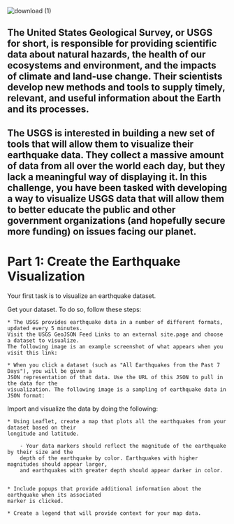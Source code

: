 ![download (1)](https://user-images.githubusercontent.com/108558769/211177016-6240c553-59c4-45cc-a57e-bef0c9972551.png)
## The United States Geological Survey, or USGS for short, is responsible for providing scientific data about natural hazards, the health of our ecosystems and environment, and the impacts of climate and land-use change. Their scientists develop new methods and tools to supply timely, relevant, and useful information about the Earth and its processes.

## The USGS is interested in building a new set of tools that will allow them to visualize their earthquake data. They collect a massive amount of data from all over the world each day, but they lack a meaningful way of displaying it. In this challenge, you have been tasked with developing a way to visualize USGS data that will allow them to better educate the public and other government organizations (and hopefully secure more funding) on issues facing our planet.

# Part 1: Create the Earthquake Visualization

Your first task is to visualize an earthquake dataset.

Get your dataset. To do so, follow these steps:

    * The USGS provides earthquake data in a number of different formats, updated every 5 minutes.
    Visit the USGS GeoJSON Feed Links to an external site.page and choose a dataset to visualize.
    The following image is an example screenshot of what appears when you visit this link:

    * When you click a dataset (such as "All Earthquakes from the Past 7 Days"), you will be given a
    JSON representation of that data. Use the URL of this JSON to pull in the data for the
    visualization. The following image is a sampling of earthquake data in JSON format:

Import and visualize the data by doing the following:

    * Using Leaflet, create a map that plots all the earthquakes from your dataset based on their
    longitude and latitude.

        - Your data markers should reflect the magnitude of the earthquake by their size and the
        depth of the earthquake by color. Earthquakes with higher magnitudes should appear larger,
        and earthquakes with greater depth should appear darker in color.


    * Include popups that provide additional information about the earthquake when its associated
    marker is clicked.

    * Create a legend that will provide context for your map data.

